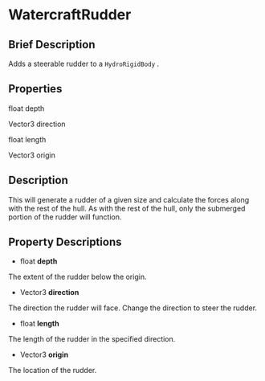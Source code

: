 WatercraftRudder
================

Brief Description
-----------------

Adds a steerable rudder to a `HydroRigidBody` .

Properties
----------

float   depth

Vector3 direction

float   length

Vector3 origin

Description
-----------

This will generate a rudder of a given size and calculate the forces along with the rest of the hull.  As with the rest of the hull, only the submerged portion of the rudder will function.

Property Descriptions
---------------------

* float **depth**

The extent of the rudder below the origin.

* Vector3 **direction**

The direction the rudder will face.  Change the direction to steer the rudder.

* float **length**

The length of the rudder in the specified direction.

* Vector3 **origin**

The location of the rudder.
